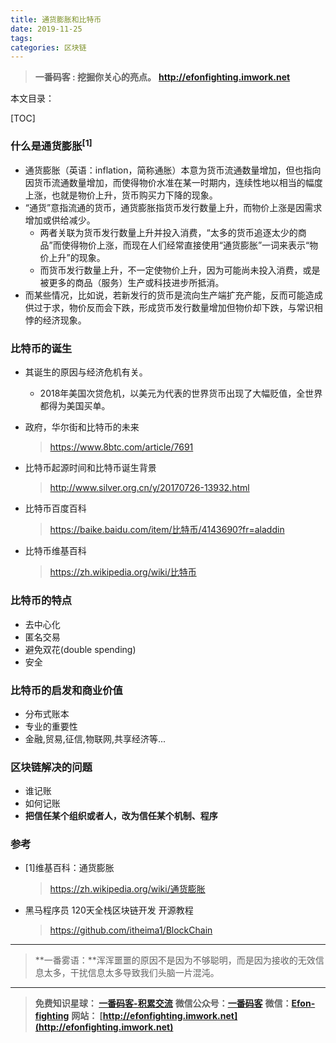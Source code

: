 ```yaml
---
title: 通货膨胀和比特币
date: 2019-11-25
tags: 
categories: 区块链
---
```


> **一番码客 : 挖掘你关心的亮点。**
> **http://efonfighting.imwork.net**

本文目录：

[TOC]

### 什么是通货膨胀<sup>[1]</sup>

- 通货膨胀（英语：inflation，简称通胀）本意为货币流通数量增加，但也指向因货币流通数量增加，而使得物价水准在某一时期内，连续性地以相当的幅度上涨，也就是物价上升，货币购买力下降的现象。
- “通货”意指流通的货币，通货膨胀指货币发行数量上升，而物价上涨是因需求增加或供给减少。
  - 两者关联为货币发行数量上升并投入消费，“太多的货币追逐太少的商品”而使得物价上涨，而现在人们经常直接使用“通货膨胀”一词来表示“物价上升”的现象。
  - 而货币发行数量上升，不一定使物价上升，因为可能尚未投入消费，或是被更多的商品（服务）生产或科技进步所抵消。
- 而某些情况，比如说，若新发行的货币是流向生产端扩充产能，反而可能造成供过于求，物价反而会下跌，形成货币发行数量增加但物价却下跌，与常识相悖的经济现象。

<!--more-->

### 比特币的诞生

- 其诞生的原因与经济危机有关。

  - 2018年美国次贷危机，以美元为代表的世界货币出现了大幅贬值，全世界都得为美国买单。

- 政府，华尔街和比特币的未来

  > https://www.8btc.com/article/7691 

- 比特币起源时间和比特币诞生背景

  > http://www.silver.org.cn/y/20170726-13932.html

- 比特币百度百科

  > https://baike.baidu.com/item/比特币/4143690?fr=aladdin

- 比特币维基百科

  >  https://zh.wikipedia.org/wiki/比特币

  

### 比特币的特点

- 去中心化
- 匿名交易
- 避免双花(double spending)
- 安全



### 比特币的启发和商业价值

- 分布式账本
- 专业的重要性
- 金融,贸易,征信,物联网,共享经济等...



### 区块链解决的问题

- 谁记账
- 如何记账
- **把信任某个组织或者人，改为信任某个机制、程序**



### 参考

* [1]维基百科：通货膨胀

  > https://zh.wikipedia.org/wiki/通货膨胀
  
* 黑马程序员 120天全栈区块链开发 开源教程

  > https://github.com/itheima1/BlockChain

----

> **一番雾语：**浑浑噩噩的原因不是因为不够聪明，而是因为接收的无效信息太多，干扰信息太多导致我们头脑一片混沌。

----------

> **免费知识星球： [一番码客-积累交流](http://efonfighting.imwork.net/efonmark-blog/%E7%AE%80%E4%BB%8B/zhishixingqiu1.png)**
> **微信公众号：[一番码客](http://efonfighting.imwork.net/efonmark-blog/%E7%AE%80%E4%BB%8B/guanzhu_1.jpg)**
> **微信：[Efon-fighting](http://efonfighting.imwork.net/efonmark-blog/%E7%AE%80%E4%BB%8B/weixin.jpg)**
> **网站： [http://efonfighting.imwork.net](http://efonfighting.imwork.net)**